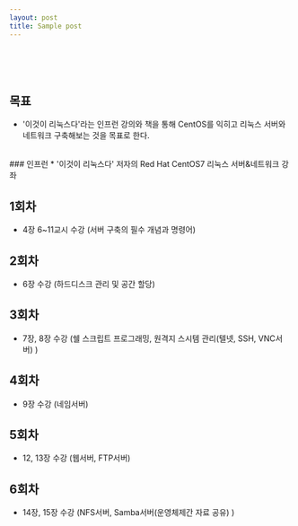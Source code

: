 ```yaml
---
layout: post
title: Sample post
---
```

<br>
<br>
<br>

## 목표
* '이것이 리눅스다'라는 인프런 강의와 책을 통해 CentOS를 익히고 리눅스 서버와 네트워크 구축해보는 것을 목표로 한다.
<br>
### 인프런
* '이것이 리눅스다' 저자의 Red Hat CentOS7 리눅스 서버&네트워크 강좌
<br>

## 1회차
* 4장 6~11교시 수강 (서버 구축의 필수 개념과 명령어)
## 2회차
* 6장 수강 (하드디스크 관리 및 공간 할당)
## 3회차
* 7장, 8장 수강 (쉘 스크립트 프로그래밍, 원격지 스시템 관리(텔넷, SSH, VNC서버) )
## 4회차
* 9장 수강 (네임서버)
## 5회차
* 12, 13장 수강 (웹서버, FTP서버)
## 6회차
* 14장, 15장 수강 (NFS서버, Samba서버(운영체제간 자료 공유) )
